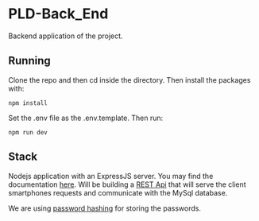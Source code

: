 # PLD-Back_End

Backend application of the project.

## Running

Clone the repo and then cd inside the directory. Then install the packages with:

`npm install`

Set the .env file as the .env.template. Then run:

`npm run dev`

## Stack

Nodejs application with an ExpressJS server. You may find the documentation [here](https://expressjs.com).
Will be building a [REST Api](https://www.smashingmagazine.com/2018/01/understanding-using-rest-api/) that will serve the client smartphones requests and communicate with the MySql database.

We are using [password hashing](https://dev.to/aditya278/understanding-and-implementing-password-hashing-in-nodejs-2m84) for storing the passwords.
